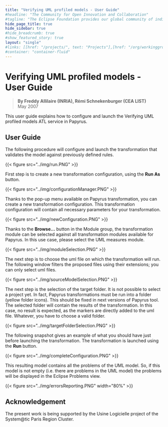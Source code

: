 ```yaml
---
title: "Verifying UML profiled models - User Guide"
#headline: "The Community for Open Innovation and Collaboration"
#tagline: "The Eclipse Foundation provides our global community of individuals and organizations with a mature, scalable, and business-friendly environment for open source software collaboration and innovation."
hide_page_title: true
hide_sidebar: true
#hide_breadcrumb: true
#show_featured_story: true
layout: "single"
#links: [[href: "/projects/", text: "Projects"],[href: "/org/workinggroups/", text: "Working Group"],[href: "/membership/", text: "Members"],[href: "/org/value", text: "Business Value"]]
#container: "container-fluid"
---
```


# Verifying UML profiled models - User Guide

> **By Freddy Allilaire (INRIA), Rémi Schnekenburger (CEA LIST)** \
> May 2007

This user guide explains how to configure and launch the Verifying UML profiled models ATL service in Papyrus.

## User Guide

The following procedure will configure and launch the transformation that validates the model against previously defined rules.

{{< figure src="../img/run.PNG" >}}

First step is to create a new transformation configuration, using the **Run As** button.

{{< figure src="../img/configurationManager.PNG" >}}

Thanks to the pop-up menu available on Papyrus transformation, you can create a new transformation configuration. This transformation configuration will contain all necessary parameters for your transformation.

{{< figure src="../img/newConfiguration.PNG" >}}

Thanks to the **Browse...** button in the Module group, the transformation module can be selected against all transformation modules available for Papyrus. In this use case, please select the UML measures module.

{{< figure src="../img/moduleSelection.PNG" >}}

The next step is to choose the uml file on which the transformation will run. The following window filters the proposed files using their extensions; you can only select uml files.

{{< figure src="../img/sourceModelSelection.PNG" >}}

The next step is the selection of the target folder. It is not possible to select a project yet. In fact, Papyrus transformations must be run into a folder (yellow folder icons). This should be fixed in next versions of Papyrus tool. The selected folder will contain the results of the transformation. In this case, no result is expected, as the markers are directly added to the uml file. Whatever, you have to choose a valid folder.

{{< figure src="../img/targetFolderSelection.PNG" >}}

The following snapshot gives an example of what you should have just before launching the transformation. The transformation is launched using the **Run** button.

{{< figure src="../img/completeConfiguration.PNG" >}}

This resulting model contains all the problems of the UML model. So, if this model is not empty (i.e. there are problems in the UML model) the problems will be displayed in the Eclipse Problems view.

{{< figure src="../img/errorsReporting.PNG" width="80%" >}}

##  Acknowledgement

The present work is being supported by the Usine Logicielle project of the System@tic Paris Region Cluster.
